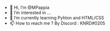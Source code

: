 - 👋 Hi, I’m @MPappia
- 👀 I’m interested in ...
- 🌱 I’m currently learning Pyhton and HTML/CSS
- 📫 How to reach me ? By Discord : KNRD#0205
